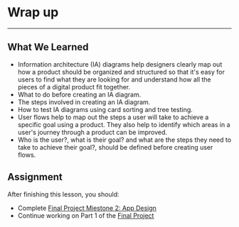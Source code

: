 
# Wrap up
----


## What We Learned
- Information architecture (IA) diagrams help designers clearly map out how a product should be organized and structured so that it's easy for users to find what they are looking for and understand how all the pieces of a digital product fit together.
- What to do before creating an IA diagram.
- The steps involved in creating an IA diagram.
- How to test IA diagrams using card sorting and tree testing.
- User flows help to map out the steps a user will take to achieve a specific goal using a product. They also help to identify which areas in a user's journey through a product can be improved. 
- Who is the user?, what is their goal?  and what are the steps they need to take to achieve their goal?, should be defined before creating user flows.


## Assignment
After finishing this lesson, you should:
- Complete [Final Project Miestone 2: App Design](/app-designs.html)
- Continue working on Part 1 of the [Final Project](/final-project.html)


